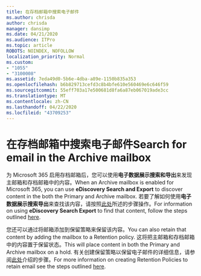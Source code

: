 ```yaml
---
title: 在存档邮箱中搜索电子邮件
ms.author: chrisda
author: chrisda
manager: dansimp
ms.date: 04/21/2020
ms.audience: ITPro
ms.topic: article
ROBOTS: NOINDEX, NOFOLLOW
localization_priority: Normal
ms.custom:
- "1055"
- "3100008"
ms.assetid: 7eda49d0-5b6e-4dba-a89e-1150b835a353
ms.openlocfilehash: b6b829713cefd3c8b4bfe610e560469e6c646f59
ms.sourcegitcommit: 55eff703a17e500681d8fa6a87eb067019ade3cc
ms.translationtype: MT
ms.contentlocale: zh-CN
ms.lasthandoff: 04/22/2020
ms.locfileid: "43709253"
---
```

# <a name="search-for-email-in-the-archive-mailbox"></a><span data-ttu-id="7e577-102">在存档邮箱中搜索电子邮件</span><span class="sxs-lookup"><span data-stu-id="7e577-102">Search for email in the Archive mailbox</span></span>

<span data-ttu-id="7e577-103">为 Microsoft 365 启用存档邮箱后，您可以使用**电子数据展示搜索和导出**来发现主邮箱和存档邮箱中的内容。</span><span class="sxs-lookup"><span data-stu-id="7e577-103">When an Archive mailbox is enabled for Microsoft 365, you can use **eDiscovery Search and Export** to discover content in the both the Primary and Archive mailbox.</span></span> <span data-ttu-id="7e577-104">若要了解如何使用**电子数据展示搜索导出**来查找该内容，请按照[此处](https://docs.microsoft.com/office365/securitycompliance/export-search-results)所述的步骤操作。</span><span class="sxs-lookup"><span data-stu-id="7e577-104">For information on using **eDiscovery Search Export** to find that content, follow the steps outlined [here](https://docs.microsoft.com/office365/securitycompliance/export-search-results).</span></span>
  
<span data-ttu-id="7e577-105">您还可以通过将邮箱添加到保留策略来保留该内容。</span><span class="sxs-lookup"><span data-stu-id="7e577-105">You can also retain that content by adding the mailbox to a Retention policy.</span></span> <span data-ttu-id="7e577-106">这将把主邮箱和存档邮箱中的内容置于保留状态。</span><span class="sxs-lookup"><span data-stu-id="7e577-106">This will place content in both the Primary and Archive mailbox on a hold.</span></span> <span data-ttu-id="7e577-107">有关创建保留策略以保留电子邮件的详细信息，请参阅[此处](https://docs.microsoft.com/Office365/securitycompliance/retention-policies)介绍的步骤。</span><span class="sxs-lookup"><span data-stu-id="7e577-107">For more information on creating Retention Policies to retain email see the steps outlined [here](https://docs.microsoft.com/Office365/securitycompliance/retention-policies).</span></span>
  